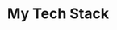 ---
title: "My Tech Stack"
languages: [ "JavaScript [ES6]", "Python", "C/C++" ]
frontEnd: [ "React", "Redux", "jQuery", "Bootstrap 4", "HTML5", "CSS3" ]
backEnd: [ "Django", "NodeJS" ]
developerTools: [ "Unix command line", "Version Control", "Unit testing" ]
queryLanguages: [ "SQL", "GraphQL" ]
---